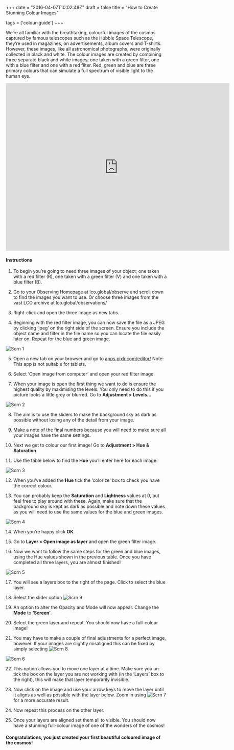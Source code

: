 +++
date = "2016-04-07T10:02:48Z"
draft = false
title = "How to Create Stunning Colour Images"

tags = ['colour-guide']
+++

We’re all familiar with the breathtaking, colourful images of the cosmos captured by famous telescopes such as the Hubble Space Telescope, they’re used in magazines, on advertisements, album covers and T-shirts. However, these images, like all astronomical photographs, were originally collected in black and white. The colour images are created by combining three separate black and white images; one taken with a green filter, one with a blue filter and one with a red filter. Red, green and blue are three primary colours that can simulate a full spectrum of visible light to the human eye.

<iframe width="700" height="525" src="https://www.youtube.com/embed/HX4thuUy0Z0" frameborder="0" allowfullscreen></iframe>

#### Instructions

1) To begin you’re going to need three images of your object; one taken with a red filter (R), one taken with a green filter (V) and one taken with a blue filter (B). 

2) Go to your Observing Homepage at lco.global/observe and scroll down to find the images you want to use. Or choose three images from the vast LCO archive at lco.global/observations/

3) Right-click and open the three image as new tabs. 

4) Beginning with the red filter image, you can now save the file as a JPEG by clicking ‘jpeg’ on the right side of the screen. Ensure you include the object name and filter in the file name so you can locate the file easily later on. Repeat for the blue and green image.

![Scrn 1](/images/colourguide1.png)

5) Open a new tab on your browser and go to [apps.pixlr.com/editor/](https://pixlr.com/editor/) 
Note: This app is not suitable for tablets. 

6) Select ‘Open image from computer’ and open your red filter image.

7) When your image is open the first thing we want to do is ensure the highest quality by maximising the levels. You only need to do this if you picture looks a little grey or blurred. Go to **Adjustment > Levels…**

![Scrn 2](/images/colourguide2.png)

8) The aim is to use the sliders to make the background sky as dark as possible without losing any of the detail from your image.

9) Make a note of the final numbers because you will need to make sure all your images have the same settings. 

10) Next we get to colour our first image! Go to **Adjustment > Hue & Saturation**

11) Use the table below to find the **Hue** you’ll enter here for each image.

![Scrn 3](/images/colourguide3.png)

12) When you’ve added the **Hue** tick the ‘colorize' box to check you have the correct colour. 

13) You can probably keep the **Saturation** and **Lightness** values at 0, but feel free to play around with these. Again, make sure that the background sky is kept as dark as possible and note down these values as you will need to use the same values for the blue and green images.

![Scrn 4](/images/colourguide4.png)

14) When you’re happy click **OK**.

15) Go to **Layer > Open image as layer** and open the green filter image.

16) Now we want to follow the same steps for the green and blue images, using the Hue values shown in the previous table. Once you have completed all three layers, you are almost finished!

![Scrn 5](/images/colourguide5.png)

17) You will see a layers box to the right of the page. Click to select the blue layer. 

18) Select the slider option ![Scrn 9](/images/colourguide9.png)

19) An option to alter the Opacity and Mode will now appear. Change the **Mode** to **‘Screen’**.

20) Select the green layer and repeat. You should now have a full-colour image!

21) You may have to make a couple of final adjustments for a perfect image, however. If your images are slightly misaligned this can be fixed by simply selecting ![Scrn 8](/images/colourguide8.png)

![Scrn 6](/images/colourguide6.png)

22) This option allows you to move one layer at a time. Make sure you un-tick the box on the layer you are not working with (in the ‘Layers’ box to the right), this will make that layer temporarily invisible. 

23) Now click on the image and use your arrow keys to move the layer until it aligns as well as possible with the layer below. Zoom in using ![Scrn 7](/images/colourguide7.png) for a more accurate result.

24) Now repeat this process on the other layer. 

25) Once your layers are aligned set them all to visible. You should now have a stunning full-colour image of one of the wonders of the cosmos!

#### Congratulations, you just created your first beautiful coloured image of the cosmos!

<script>
  (function(i,s,o,g,r,a,m){i['GoogleAnalyticsObject']=r;i[r]=i[r]||function(){
  (i[r].q=i[r].q||[]).push(arguments)},i[r].l=1*new Date();a=s.createElement(o),
  m=s.getElementsByTagName(o)[0];a.async=1;a.src=g;m.parentNode.insertBefore(a,m)
  })(window,document,'script','https://www.google-analytics.com/analytics.js','ga');

  ga('create', 'UA-82677354-1', 'auto');
  ga('send', 'pageview');

</script>